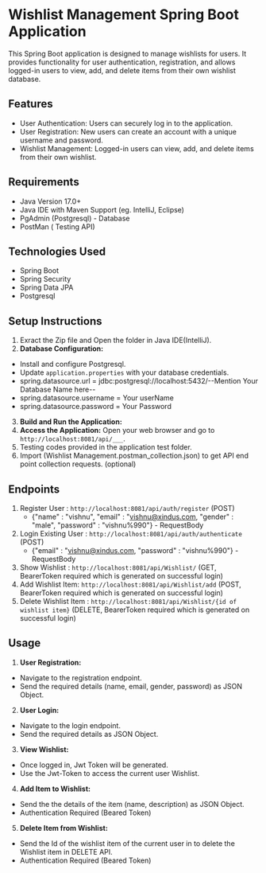 # Wishlist Management Spring Boot Application

This Spring Boot application is designed to manage wishlists for users. It provides functionality for user authentication, registration, and allows logged-in users to view, add, and delete items from their own wishlist database.

## Features

- User Authentication: Users can securely log in to the application.
- User Registration: New users can create an account with a unique username and password.
- Wishlist Management: Logged-in users can view, add, and delete items from their own wishlist.

## Requirements

- Java Version 17.0+
- Java IDE with Maven Support (eg. IntelliJ, Eclipse)
- PgAdmin (Postgresql) - Database
- PostMan ( Testing API)

## Technologies Used

- Spring Boot
- Spring Security
- Spring Data JPA
- Postgresql

## Setup Instructions

1. Exract the Zip file and Open the folder in Java IDE(IntelliJ).
2. **Database Configuration:**

- Install and configure Postgresql.
- Update `application.properties` with your database credentials.
- spring.datasource.url = jdbc:postgresql://localhost:5432/--Mention Your Database Name here--
- spring.datasource.username = Your userName
- spring.datasource.password = Your Password

3. **Build and Run the Application:**
4. **Access the Application:**
   Open your web browser and go to `http://localhost:8081/api/___`.
5. Testing codes provided in the application test folder.
6. Import (Wishlist Management.postman_collection.json) to get API end point collection requests. (optional)

## Endpoints

1. Register User : `http://localhost:8081/api/auth/register` (POST)
   - {"name" : "vishnu", "email" : "vishnu@xindus.com, "gender" : "male", "password" : "vishnu%990"} - RequestBody
2. Login Existing User : `http://localhost:8081/api/auth/authenticate` (POST)
   - {"email" : "vishnu@xindus.com, "password" : "vishnu%990"} - RequestBody
3. Show Wishlist : `http://localhost:8081/api/Wishlist/` (GET, BearerToken required which is generated on successful login)
4. Add Wishlist Item: `http://localhost:8081/api/Wishlist/add` (POST, BearerToken required which is generated on successful login)
5. Delete Wishlist Item : `http://localhost:8081/api/Wishlist/{id of wishlist item}` (DELETE, BearerToken required which is generated on successful login)

## Usage

1. **User Registration:**

- Navigate to the registration endpoint.
- Send the required details (name, email, gender, password) as JSON Object.

2. **User Login:**

- Navigate to the login endpoint.
- Send the required details as JSON Object.

3. **View Wishlist:**

- Once logged in, Jwt Token will be generated.
- Use the Jwt-Token to access the current user Wishlist.

4. **Add Item to Wishlist:**

- Send the the details of the item (name, description) as JSON Object.
- Authentication Required (Beared Token)

5. **Delete Item from Wishlist:**

- Send the Id of the wishlist item of the current user in to delete the Wishlist item in DELETE API.
- Authentication Required (Beared Token)
